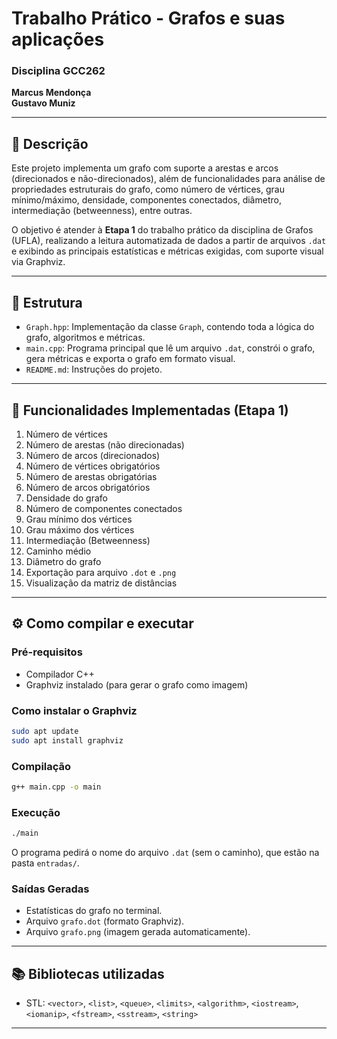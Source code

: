 # Trabalho Prático - Grafos e suas aplicações
### Disciplina GCC262  
**Marcus Mendonça**  
**Gustavo Muniz**  

---

## 🧠 Descrição

Este projeto implementa um grafo com suporte a arestas e arcos (direcionados e não-direcionados), além de funcionalidades para análise de propriedades estruturais do grafo, como número de vértices, grau mínimo/máximo, densidade, componentes conectados, diâmetro, intermediação (betweenness), entre outras.

O objetivo é atender à **Etapa 1** do trabalho prático da disciplina de Grafos (UFLA), realizando a leitura automatizada de dados a partir de arquivos `.dat` e exibindo as principais estatísticas e métricas exigidas, com suporte visual via Graphviz.

---

## 📁 Estrutura

- `Graph.hpp`: Implementação da classe `Graph`, contendo toda a lógica do grafo, algoritmos e métricas.
- `main.cpp`: Programa principal que lê um arquivo `.dat`, constrói o grafo, gera métricas e exporta o grafo em formato visual.
- `README.md`: Instruções do projeto.

---

## 🧮 Funcionalidades Implementadas (Etapa 1)

1. Número de vértices  
2. Número de arestas (não direcionadas)  
3. Número de arcos (direcionados)  
4. Número de vértices obrigatórios  
5. Número de arestas obrigatórias  
6. Número de arcos obrigatórios  
7. Densidade do grafo  
8. Número de componentes conectados  
9. Grau mínimo dos vértices  
10. Grau máximo dos vértices  
11. Intermediação (Betweenness)  
12. Caminho médio  
13. Diâmetro do grafo  
14. Exportação para arquivo `.dot` e `.png`
15. Visualização da matriz de distâncias

---

## ⚙️ Como compilar e executar

### Pré-requisitos

- Compilador C++
- Graphviz instalado (para gerar o grafo como imagem)

### Como instalar o Graphviz

```bash
sudo apt update
sudo apt install graphviz
```

### Compilação

```bash
g++ main.cpp -o main
```

### Execução

```bash
./main
```

O programa pedirá o nome do arquivo `.dat` (sem o caminho), que estão na pasta `entradas/`.

### Saídas Geradas

- Estatísticas do grafo no terminal.
- Arquivo `grafo.dot` (formato Graphviz).
- Arquivo `grafo.png` (imagem gerada automaticamente).

---

## 📚 Bibliotecas utilizadas

- STL: `<vector>`, `<list>`, `<queue>`, `<limits>`, `<algorithm>`, `<iostream>`, `<iomanip>`, `<fstream>`, `<sstream>`, `<string>`

---
